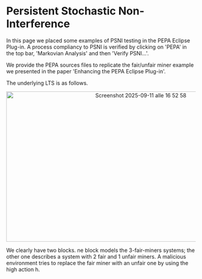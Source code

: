 # Persistent Stochastic Non-Interference

In this page we placed some examples of PSNI testing in the PEPA Eclipse Plug-in. 
A process compliancy to PSNI is verified by clicking on 'PEPA' in the top bar, 'Markovian Analysis' and then 'Verify PSNI...'. 

We provide the PEPA sources files to replicate the fair/unfair miner example we presented in the paper 'Enhancing the PEPA Eclipse Plug-in'.

The underlying LTS is as follows. 

<p align="center">  
  <img width="700" height="400" alt="Screenshot 2025-09-11 alle 16 52 58" src="https://github.com/user-attachments/assets/14d3fe15-f02c-43da-a136-5e4a18ff0e1a"/>
</p>

We clearly have two blocks. ne block models the 3-fair-miners systems; the other one
describes a system with 2 fair and 1 unfair miners. A malicious environment
tries to replace the fair miner with an unfair one by using the high action h.
